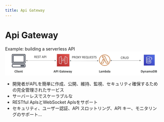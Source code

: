 ```yaml
---
title: Api Gateway
---
```


# Api Gateway

Example: building a serverless API
![Api Gateway](./API-GateWay-example.png)

- 開発者がAPLを簡単に作成、公開、維持、監視、セキュリティ確保するための完全管理されたサービス
- サーバーレスでスケーラブルな
- RESTful AplsとWebSocket Aplsをサポート
- セキュリティ、ユーザー認証、API スロットリング、API キー、モニタリングのサポート...
